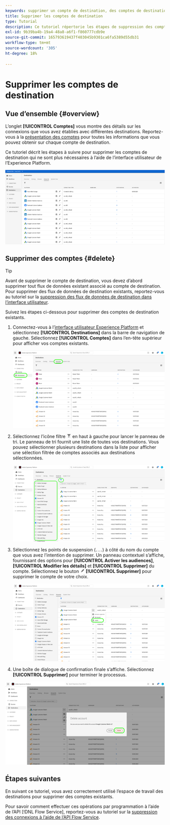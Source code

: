 ```yaml
---
keywords: supprimer un compte de destination, des comptes de destination, comment supprimer des comptes ;
title: Supprimer les comptes de destination
type: Tutorial
description: Ce tutoriel répertorie les étapes de suppression des comptes de destination dans l’interface utilisateur de Adobe Experience Platform.
exl-id: 9b39ba4b-19a4-48a8-a6f1-f860777cdb9e
source-git-commit: 165793619437f403045b9301ca6fa5389d55db31
workflow-type: tm+mt
source-wordcount: '305'
ht-degree: 18%

---
```


# Supprimer les comptes de destination

## Vue d’ensemble {#overview}

L’onglet **[!UICONTROL Comptes]** vous montre des détails sur les connexions que vous avez établies avec différentes destinations. Reportez-vous à la [présentation des comptes](../ui/destinations-workspace.md#accounts) pour toutes les informations que vous pouvez obtenir sur chaque compte de destination.

Ce tutoriel décrit les étapes à suivre pour supprimer les comptes de destination qui ne sont plus nécessaires à l’aide de l’interface utilisateur de l’Experience Platform.

![Onglet Comptes](../assets/ui/update-accounts/destination-accounts.png)

## Supprimer des comptes {#delete}

>[!TIP]
>
>Avant de supprimer le compte de destination, vous devez d’abord supprimer tout flux de données existant associé au compte de destination. Pour supprimer des flux de données de destination existants, reportez-vous au tutoriel sur la [suppression des flux de données de destination dans l’interface utilisateur](./delete-destinations.md).

Suivez les étapes ci-dessous pour supprimer des comptes de destination existants.

1. Connectez-vous à l’[interface utilisateur Experience Platform](https://platform.adobe.com/) et sélectionnez **[!UICONTROL Destinations]** dans la barre de navigation de gauche. Sélectionnez **[!UICONTROL Comptes]** dans l’en-tête supérieur pour afficher vos comptes existants.

   ![Onglet Comptes](../assets/ui/delete-accounts/accounts-tab.png)

2. Sélectionnez l’icône filtre ![Icône Filtre](../assets/ui/update-accounts/filter.png) en haut à gauche pour lancer le panneau de tri. Le panneau de tri fournit une liste de toutes vos destinations. Vous pouvez sélectionner plusieurs destinations dans la liste pour afficher une sélection filtrée de comptes associés aux destinations sélectionnées.

   ![Filtrer les destinations](../assets/ui/delete-accounts/filter-accounts.png)

3. Sélectionnez les points de suspension (`...`) à côté du nom du compte que vous avez l’intention de supprimer. Un panneau contextuel s’affiche, fournissant des options pour **[!UICONTROL Activer les audiences]**, **[!UICONTROL Modifier les détails]** et **[!UICONTROL Supprimer]** du compte. Sélectionnez le bouton ![Supprimer](../assets/ui/workspace/pencil-icon.png) **[!UICONTROL Supprimer]** pour supprimer le compte de votre choix.

   ![Supprimer le compte de destination](../assets/ui/delete-accounts/delete-accounts.png)

4. Une boîte de dialogue de confirmation finale s’affiche. Sélectionnez **[!UICONTROL Supprimer]** pour terminer le processus.

![Confirmer la suppression de compte](../assets/ui/delete-accounts/confirm-account-deletion.png)

## Étapes suivantes

En suivant ce tutoriel, vous avez correctement utilisé l’espace de travail des destinations pour supprimer des comptes existants.

Pour savoir comment effectuer ces opérations par programmation à l’aide de l’API [!DNL Flow Service], reportez-vous au tutoriel sur la [ suppression des connexions à l’aide de l’API Flow Service](../api/delete-destination-account.md).
